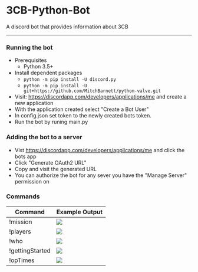 # 3CB-Python-Bot

A discord bot that provides information about 3CB

---

### Running the bot
* Prerequisites
  * Python 3.5+
* Install dependent packages
  * `python -m pip install -U discord.py`
  * `python -m pip install -U git+https://github.com/MitchBarnett/python-valve.git`
* Visit:  https://discordapp.com/developers/applications/me and create a new application
* With the application created select "Create a Bot User"
* In config.json set token to the newly created bots token.
* Run the bot by runing main.py

### Adding the bot to a server
* Vist https://discordapp.com/developers/applications/me and click the bots app
* Click "Generate OAuth2 URL"
* Copy and visit the generated URL
* You can authorize the bot for any sever you have the "Manage Server" permission on



### Commands
| Command         | Example Output                                                                                           |
|-----------------|----------------------------------------------------------------------------------------------------------|
| !mission        | ![](https://user-images.githubusercontent.com/7244005/41125420-52d1412c-6a9c-11e8-9809-d7769f8be900.PNG) |
| !players        | ![](https://user-images.githubusercontent.com/7244005/41125542-ab6ea676-6a9c-11e8-91f1-54e939b75c68.PNG) |
| !who            | ![](https://user-images.githubusercontent.com/7244005/41125556-b627601c-6a9c-11e8-8986-82800003e083.PNG) |
| !gettingStarted | ![](https://user-images.githubusercontent.com/7244005/41125577-c6e22c0c-6a9c-11e8-865e-0e6eabfdb82f.png) |
| !opTimes        | ![](https://user-images.githubusercontent.com/7244005/41125593-d11bc872-6a9c-11e8-9d13-7adf17c60783.PNG) |
